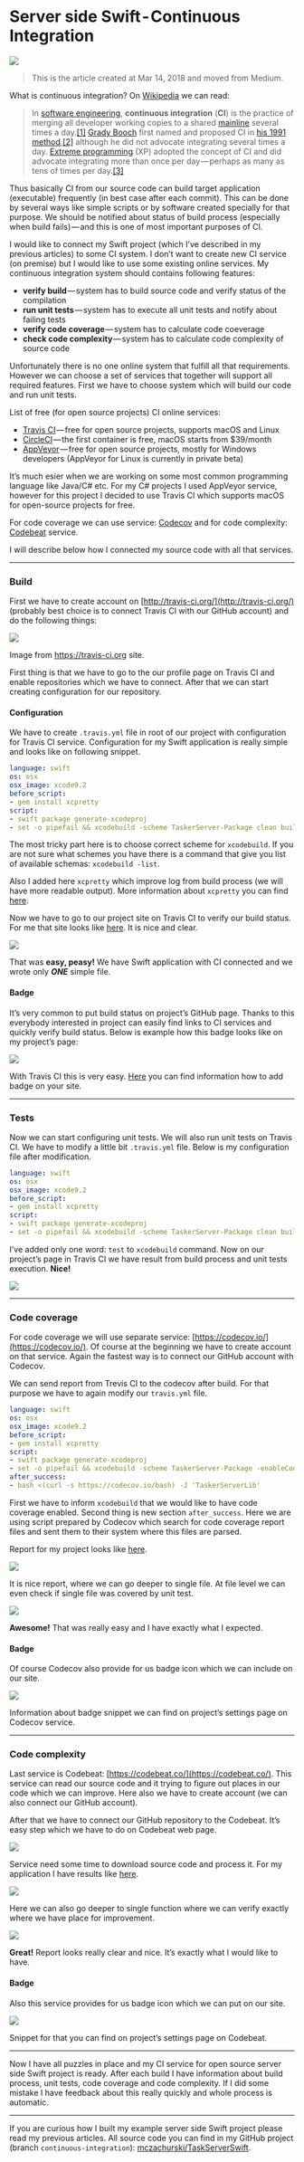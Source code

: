 # Server side Swift - Continuous Integration

![](https://raw.githubusercontent.com/mczachurski/WriteFreelyContent/main/images/0036.png)

> This is the article created at Mar 14, 2018 and moved from Medium.

What is continuous integration? On [Wikipedia](https://en.wikipedia.org/wiki/Continuous_integration) we can read:

> In [software engineering](https://en.wikipedia.org/wiki/Software_engineering "Software engineering"), **continuous integration** (**CI**) is the practice of merging all developer working copies to a shared [mainline](https://en.wikipedia.org/wiki/Trunk_%28software%29 "Trunk (software)") several times a day.[\[1\]](https://en.wikipedia.org/wiki/Continuous_integration#cite_note-:0-1) [Grady Booch](https://en.wikipedia.org/wiki/Grady_Booch "Grady Booch") first named and proposed CI in [his 1991 method](https://en.wikipedia.org/wiki/Booch_method "Booch method"),[\[2\]](https://en.wikipedia.org/wiki/Continuous_integration#cite_note-2) although he did not advocate integrating several times a day. [Extreme programming](https://en.wikipedia.org/wiki/Extreme_programming "Extreme programming") (XP) adopted the concept of CI and did advocate integrating more than once per day — perhaps as many as tens of times per day.[\[3\]](https://en.wikipedia.org/wiki/Continuous_integration#cite_note-3)

Thus basically CI from our source code can build target application (executable) frequently (in best case after each commit). This can be done by several ways like simple scripts or by software created specially for that purpose. We should be notified about status of build process (especially when build fails) — and this is one of most important purposes of CI.
<!--more-->

I would like to connect my Swift project (which I’ve described in my previous articles) to some CI system. I don’t want to create new CI service (on premise) but I would like to use some existing online services. My continuous integration system should contains following features:

- **verify build** — system has to build source code and verify status of the compilation
- **run unit tests** — system has to execute all unit tests and notify about failing tests
- **verify code coverage** — system has to calculate code coeverage
- **check code complexity** — system has to calculate code complexity of source code

Unfortunately there is no one online system that fulfill all that requirements. However we can choose a set of services that together will support all required features. First we have to choose system which will build our code and run unit tests.

List of free (for open source projects) CI online services:

- [Travis CI](https://travis-ci.org/) — free for open source projects, supports macOS and Linux
- [CircleCI](https://circleci.com/) — the first container is free, macOS starts from $39/month
- [AppVeyor](http://www.appveyor.com) — free for open source projects, mostly for Windows developers (AppVeyor for Linux is currently in private beta)

It’s much esier when we are working on some most common programming language like Java/C# etc. For my C# projects I used AppVeyor service, however for this project I decided to use Travis CI which supports macOS for open-source projects for free.

For code coverage we can use service: [Codecov](https://codecov.io/) and for code complexity: [Codebeat](https://codebeat.co/) service.

I will describe below how I connected my source code with all that services.

---

### Build

First we have to create account on [http://travis-ci.org/](http://travis-ci.org/) (probably best choice is to connect Travis CI with our GitHub account) and do the following things:

![](https://raw.githubusercontent.com/mczachurski/WriteFreelyContent/main/images/0037.png)

Image from https://travis-ci.org site.

First thing is that we have to go to the our profile page on Travis CI and enable repositories which we have to connect. After that we can start creating configuration for our repository.

#### Configuration

We have to create `.travis.yml` file in root of our project with configuration for Travis CI service. Configuration for my Swift application is really simple and looks like on following snippet.

```yaml
language: swift
os: osx
osx_image: xcode9.2
before_script:
- gem install xcpretty
script:
- swift package generate-xcodeproj
- set -o pipefail && xcodebuild -scheme TaskerServer-Package clean build | xcpretty
```

The most tricky part here is to choose correct scheme for `xcodebuild`. If you are not sure what schemes you have there is a command that give you list of available schemas: `xcodebuild -list`.

Also I added here `xcpretty` which improve log from build process (we will have more readable output). More information about `xcpretty` you can find [here](https://github.com/supermarin/xcpretty).

Now we have to go to our project site on Travis CI to verify our build status. For me that site looks like [here](https://travis-ci.org/mczachurski/TaskServerSwift). It is nice and clear.

![](https://raw.githubusercontent.com/mczachurski/WriteFreelyContent/main/images/0038.png)

That was **easy, peasy!** We have Swift application with CI connected and we wrote only **_ONE_** simple file.

#### Badge

It’s very common to put build status on project’s GitHub page. Thanks to this everybody interested in project can easily find links to CI services and quickly verify build status. Below is example how this badge looks like on my project’s page:

![](https://raw.githubusercontent.com/mczachurski/WriteFreelyContent/main/images/0039.png)

With Travis CI this is very easy. [Here](https://docs.travis-ci.com/user/status-images/) you can find information how to add badge on your site.

---

### Tests

Now we can start configuring unit tests. We will also run unit tests on Travis CI. We have to modify a little bit `.travis.yml` file. Below is my configuration file after modification.

```yaml
language: swift
os: osx
osx_image: xcode9.2
before_script:
- gem install xcpretty
script:
- swift package generate-xcodeproj
- set -o pipefail && xcodebuild -scheme TaskerServer-Package clean build test | xcpretty
```

I’ve added only one word: `test` to `xcodebuild` command. Now on our project’s page in Travis CI we have result from build process and unit tests execution. **Nice!**

![](https://raw.githubusercontent.com/mczachurski/WriteFreelyContent/main/images/0040.png)

---

### Code coverage

For code coverage we will use separate service: [https://codecov.io/](https://codecov.io/). Of course at the beginning we have to create account on that service. Again the fastest way is to connect our GitHub account with Codecov.

We can send report from Trevis CI to the codecov after build. For that purpose we have to again modify our `travis.yml` file.

```yaml
language: swift
os: osx
osx_image: xcode9.2
before_script:
- gem install xcpretty
script:
- swift package generate-xcodeproj
- set -o pipefail && xcodebuild -scheme TaskerServer-Package -enableCodeCoverage YES clean build test | xcpretty
after_success:
- bash <(curl -s https://codecov.io/bash) -J 'TaskerServerLib'
```

First we have to inform `xcodebuild` that we would like to have code coverage enabled. Second thing is new section `after_success`. Here we are using script prepared by Codecov which search for code coverage report files and sent them to their system where this files are parsed.

Report for my project looks like [here](https://codecov.io/gh/mczachurski/TaskServerSwift/tree/master/Sources/TaskerServerLib).

![](https://raw.githubusercontent.com/mczachurski/WriteFreelyContent/main/images/0041.png)

It is nice report, where we can go deeper to single file. At file level we can even check if single file was covered by unit test.

![](https://raw.githubusercontent.com/mczachurski/WriteFreelyContent/main/images/0042.png)

**Awesome!** That was really easy and I have exactly what I expected.

#### Badge

Of course Codecov also provide for us badge icon which we can include on our site.

![](https://raw.githubusercontent.com/mczachurski/WriteFreelyContent/main/images/0043.png)

Information about badge snippet we can find on project’s settings page on Codecov service.

---

### Code complexity

Last service is Codebeat: [https://codebeat.co/](https://codebeat.co/). This service can read our source code and it trying to figure out places in our code which we can improve. Here also we have to create account (we can also connect our GitHub account).

After that we have to connect our GitHub repository to the Codebeat. It’s easy step which we have to do on Codebeat web page.

![](https://raw.githubusercontent.com/mczachurski/WriteFreelyContent/main/images/0044.png)

Service need some time to download source code and process it. For my application I have results like [here](https://codebeat.co/projects/github-com-mczachurski-taskserverswift-master).

![](https://raw.githubusercontent.com/mczachurski/WriteFreelyContent/main/images/0045.png)

Here we can also go deeper to single function where we can verify exactly where we have place for improvement.

![](https://raw.githubusercontent.com/mczachurski/WriteFreelyContent/main/images/0046.png)

**Great!** Report looks really clear and nice. It’s exactly what I would like to have.

#### Badge

Also this service provides for us badge icon which we can put on our site.

![](https://raw.githubusercontent.com/mczachurski/WriteFreelyContent/main/images/0047.png)

Snippet for that you can find on project’s settings page on Codebeat.

---

Now I have all puzzles in place and my CI service for open source server side Swift project is ready. After each build I have information about build process, unit tests, code coverage and code complexity. If I did some mistake I have feedback about this really quickly and whole process is automatic.

---

If you are curious how I built my example server side Swift project please read my previous articles. All source code you can find in my GitHub project (branch `continuous-integration`): [mczachurski/TaskServerSwift](https://github.com/mczachurski/TaskServerSwift).